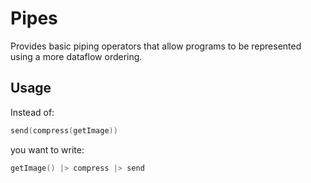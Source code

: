 # Pipes

Provides basic piping operators that allow programs to be represented using 
a more dataflow ordering.

## Usage

Instead of:

```swift
send(compress(getImage))
```

you want to write:

```swift
getImage() |> compress |> send 
```

